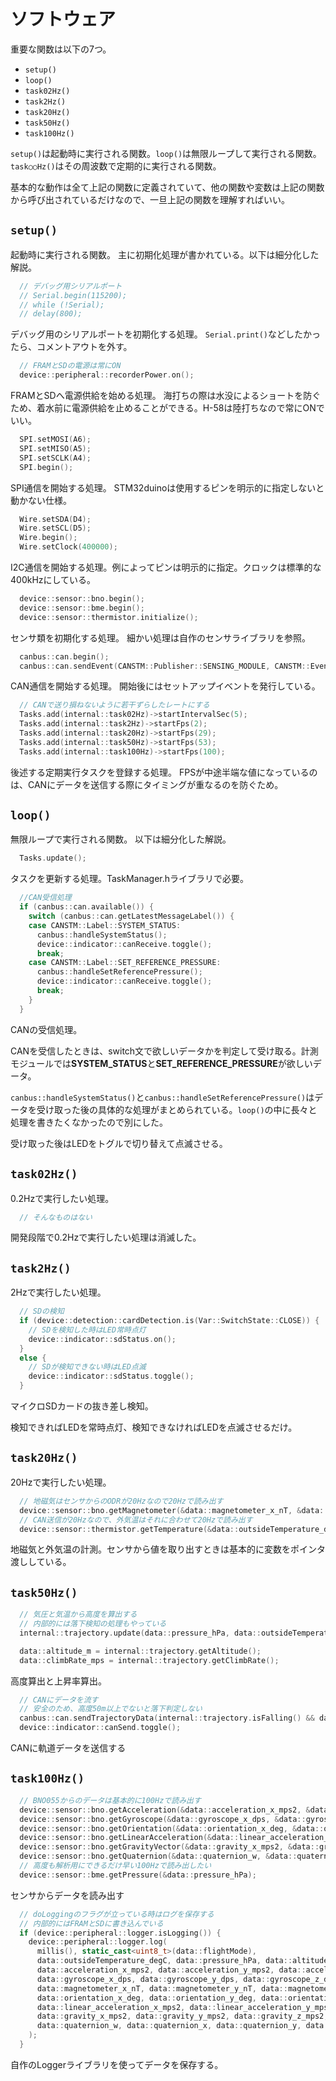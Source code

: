 # ソフトウェア

重要な関数は以下の7つ。

- `setup()`
- `loop()`
- `task02Hz()`
- `task2Hz()`
- `task20Hz()`
- `task50Hz()`
- `task100Hz()`

`setup()`は起動時に実行される関数。`loop()`は無限ループして実行される関数。`task○○Hz()`はその周波数で定期的に実行される関数。

基本的な動作は全て上記の関数に定義されていて、他の関数や変数は上記の関数から呼び出されているだけなので、一旦上記の関数を理解すればいい。

## `setup()`

起動時に実行される関数。
主に初期化処理が書かれている。以下は細分化した解説。

```cpp
  // デバッグ用シリアルポート
  // Serial.begin(115200);
  // while (!Serial);
  // delay(800);
```

デバッグ用のシリアルポートを初期化する処理。
`Serial.print()`などしたかったら、コメントアウトを外す。

```cpp
  // FRAMとSDの電源は常にON
  device::peripheral::recorderPower.on();
```

FRAMとSDへ電源供給を始める処理。
海打ちの際は水没によるショートを防ぐため、着水前に電源供給を止めることができる。H-58は陸打ちなので常にONでいい。

```cpp
  SPI.setMOSI(A6);
  SPI.setMISO(A5);
  SPI.setSCLK(A4);
  SPI.begin();
```

SPI通信を開始する処理。
STM32duinoは使用するピンを明示的に指定しないと動かない仕様。

```cpp
  Wire.setSDA(D4);
  Wire.setSCL(D5);
  Wire.begin();
  Wire.setClock(400000);
```

I2C通信を開始する処理。例によってピンは明示的に指定。クロックは標準的な400kHzにしている。

```cpp
  device::sensor::bno.begin();
  device::sensor::bme.begin();
  device::sensor::thermistor.initialize();
```

センサ類を初期化する処理。
細かい処理は自作のセンサライブラリを参照。

```cpp
  canbus::can.begin();
  canbus::can.sendEvent(CANSTM::Publisher::SENSING_MODULE, CANSTM::EventCode::SETUP);
```

CAN通信を開始する処理。
開始後にはセットアップイベントを発行している。

```cpp
  // CANで送り損ねないように若干ずらしたレートにする
  Tasks.add(internal::task02Hz)->startIntervalSec(5);
  Tasks.add(internal::task2Hz)->startFps(2);
  Tasks.add(internal::task20Hz)->startFps(29);
  Tasks.add(internal::task50Hz)->startFps(53);
  Tasks.add(internal::task100Hz)->startFps(100);
```

後述する定期実行タスクを登録する処理。
FPSが中途半端な値になっているのは、CANにデータを送信する際にタイミングが重なるのを防ぐため。

## `loop()`

無限ループで実行される関数。
以下は細分化した解説。

```cpp
  Tasks.update();
```

タスクを更新する処理。TaskManager.hライブラリで必要。

```cpp
  //CAN受信処理
  if (canbus::can.available()) {
    switch (canbus::can.getLatestMessageLabel()) {
    case CANSTM::Label::SYSTEM_STATUS:
      canbus::handleSystemStatus();
      device::indicator::canReceive.toggle();
      break;
    case CANSTM::Label::SET_REFERENCE_PRESSURE:
      canbus::handleSetReferencePressure();
      device::indicator::canReceive.toggle();
      break;
    }
  }
```

CANの受信処理。

CANを受信したときは、switch文で欲しいデータかを判定して受け取る。計測モジュールでは**SYSTEM_STATUS**と**SET_REFERENCE_PRESSURE**が欲しいデータ。

`canbus::handleSystemStatus()`と`canbus::handleSetReferencePressure()`はデータを受け取った後の具体的な処理がまとめられている。`loop()`の中に長々と処理を書きたくなかったので別にした。

受け取った後はLEDをトグルで切り替えて点滅させる。

## `task02Hz()`

0.2Hzで実行したい処理。

```cpp
  // そんなものはない
```

開発段階で0.2Hzで実行したい処理は消滅した。

## `task2Hz()`

2Hzで実行したい処理。

```cpp
  // SDの検知
  if (device::detection::cardDetection.is(Var::SwitchState::CLOSE)) {
    // SDを検知した時はLED常時点灯
    device::indicator::sdStatus.on();
  }
  else {
    // SDが検知できない時はLED点滅
    device::indicator::sdStatus.toggle();
  }
```

マイクロSDカードの抜き差し検知。

検知できればLEDを常時点灯、検知できなければLEDを点滅させるだけ。

## `task20Hz()`

20Hzで実行したい処理。

```cpp
  // 地磁気はセンサからのODRが20Hzなので20Hzで読み出す
  device::sensor::bno.getMagnetometer(&data::magnetometer_x_nT, &data::magnetometer_y_nT, &data::magnetometer_z_nT);
  // CAN送信が20Hzなので、外気温はそれに合わせて20Hzで読み出す
  device::sensor::thermistor.getTemperature(&data::outsideTemperature_degC);
```

地磁気と外気温の計測。センサから値を取り出すときは基本的に変数をポインタ渡ししている。

## `task50Hz()`

```cpp
  // 気圧と気温から高度を算出する
  // 内部的には落下検知の処理もやっている
  internal::trajectory.update(data::pressure_hPa, data::outsideTemperature_degC);

  data::altitude_m = internal::trajectory.getAltitude();
  data::climbRate_mps = internal::trajectory.getClimbRate();
```

高度算出と上昇率算出。

```cpp
  // CANにデータを流す
  // 安全のため、高度50m以上でないと落下判定しない
  canbus::can.sendTrajectoryData(internal::trajectory.isFalling() && data::altitude_m >= 50.0);
  device::indicator::canSend.toggle();
```

CANに軌道データを送信する

## `task100Hz()`

```cpp
  // BNO055からのデータは基本的に100Hzで読み出す
  device::sensor::bno.getAcceleration(&data::acceleration_x_mps2, &data::acceleration_y_mps2, &data::acceleration_z_mps2);
  device::sensor::bno.getGyroscope(&data::gyroscope_x_dps, &data::gyroscope_y_dps, &data::gyroscope_z_dps);
  device::sensor::bno.getOrientation(&data::orientation_x_deg, &data::orientation_y_deg, &data::orientation_z_deg);
  device::sensor::bno.getLinearAcceleration(&data::linear_acceleration_x_mps2, &data::linear_acceleration_y_mps2, &data::linear_acceleration_z_mps2);
  device::sensor::bno.getGravityVector(&data::gravity_x_mps2, &data::gravity_y_mps2, &data::gravity_z_mps2);
  device::sensor::bno.getQuaternion(&data::quaternion_w, &data::quaternion_x, &data::quaternion_y, &data::quaternion_z);
  // 高度も解析用にできるだけ早い100Hzで読み出したい
  device::sensor::bme.getPressure(&data::pressure_hPa);
```

センサからデータを読み出す

```cpp
  // doLoggingのフラグが立っている時はログを保存する
  // 内部的にはFRAMとSDに書き込んでいる
  if (device::peripheral::logger.isLogging()) {
    device::peripheral::logger.log(
      millis(), static_cast<uint8_t>(data::flightMode),
      data::outsideTemperature_degC, data::pressure_hPa, data::altitude_m, internal::trajectory.climbIndex(), internal::trajectory.isFalling(),
      data::acceleration_x_mps2, data::acceleration_y_mps2, data::acceleration_z_mps2,
      data::gyroscope_x_dps, data::gyroscope_y_dps, data::gyroscope_z_dps,
      data::magnetometer_x_nT, data::magnetometer_y_nT, data::magnetometer_z_nT,
      data::orientation_x_deg, data::orientation_y_deg, data::orientation_z_deg,
      data::linear_acceleration_x_mps2, data::linear_acceleration_y_mps2, data::linear_acceleration_z_mps2,
      data::gravity_x_mps2, data::gravity_y_mps2, data::gravity_z_mps2,
      data::quaternion_w, data::quaternion_x, data::quaternion_y, data::quaternion_z
    );
  }
```

自作のLoggerライブラリを使ってデータを保存する。
